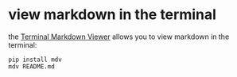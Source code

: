 # view markdown in the terminal 

the [Terminal Markdown Viewer](https://github.com/axiros/terminal_markdown_viewer) allows you to 
view markdown in the terminal:

```
pip install mdv
mdv README.md
```

